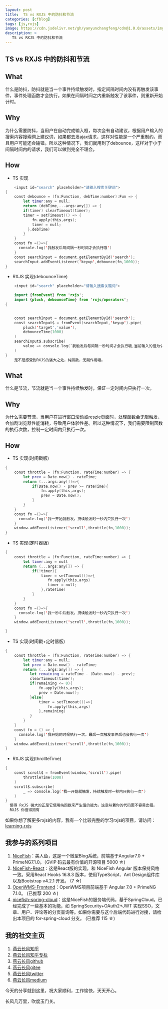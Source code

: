 ```yaml
---
layout: post
title:  TS vs RXJS 中的防抖和节流
categories: [cfblog]
tags: [js,rxjs]
image: https://cdn.jsdelivr.net/gh/yanyunchangfeng/cdn@1.0.0/assets/img/blog/english-grammer/english-grammer-cover5.png
description: >
   TS vs RXJS 中的防抖和节流
---
```


## TS vs RXJS 中的防抖和节流

## What  
什么是防抖，防抖就是当一个事件持续触发时，指定间隔时间内没有再触发该事件，事件处理函数才会执行。如果在间隔时间之内重新触发了该事件，则重新开始计时。
## Why
为什么需要防抖，当用户在自动完成输入框，每次会有自动建议，根据用户输入的搜索内容搜索网上建议词，如果都去发ajax请求，这样对性能是一个严重制约，而且用户可能还会输错。所以这种情况下，我们就用到了debounce，这样对于小于间隔时间内的请求，我们可以做到完全不理会。

## How

 * TS 实现  

```swift
    <input id="search" placeholder="请输入搜索关键词"> 
{
    const debounce = (fn:Function, debTime:number):Fun => {
        let timer:any = null;
        return (debTime,...args:any[]) => {
        if(timer) clearTimeout(timer);
        timer = setTimeout(() => {
            fn.apply(this,args);
            timer = null;
          },debTime)
        }
    }
    const fn =()=>{
      console.log('我触发后每间隔一秒时间才会执行哦')
    }
    const searchInput = document.getElementById('search');
    searchInput.addEventListener('keyup',debounce(fn,1000));
}
```  
 *  RXJS 实现(debounceTime)  

```swift
    <input id="search" placeholder="请输入搜索关键词"> 

    import {fromEvent} from 'rxjs';
    import {pluck, debounceTime} from 'rxjs/operators';
{

   
    const searchInput = document.getElementById('search');
    const searchInput$ = fromEvent(searchInput,'keyup').pipe(
        pluck('target','value'),
        debounceTime(1000)
    )
    searchInput$.subscribe(
        value => console.log(`我触发后每间隔一秒时间才会执行哦,当前输入的值为${value}`)
    )
}
    是不是感受到RXJS的强大之处，纯函数，无副作用哦。
```
## What 

什么是节流，节流就是当一个事件持续触发时，保证一定时间内只执行一次。
## Why

为什么需要节流，当用户在进行窗口滚动或reszie页面时，处理函数会无限触发，会加剧浏览器性能消耗，导致用户体验性差。所以这种情况下，我们需要限制函数的执行次数，控制一定时间内只执行一次。

## How

 * TS 实现(时间戳版)  

```swift
{
    const throttle = (fn:Function, rateTime:number) => {
        let prev = Date.now() - rateTime;
        return (...args:any[])=>{
            if(Date.now() - prev >= rateTime){
                fn.apply(this,args);
                prev = Date.now();
            }
        }
    }
    const fn =()=>{
      console.log('我一开始就触发，持续触发时一秒内只执行一次')
    }
    window.addEventListener('scroll',throttle(fn,1000));
}
```

* TS 实现(定时器版)

```swift
{
    const throttle = (fn:Function, rateTime:number) => {
        let timer:any = null
        return (...args:any[]) => {
            if(!timer){
                timer = setTimeout(()=>{
                   fn.apply(this,args)
                   timer = null;
                },rateTime)
            }
        }
    }
    const fn =()=>{
      console.log('我一秒中后触发，持续触发时一秒内只执行一次')
    }
    window.addEventListener('scroll',throttle(fn,1000));

}
```

* TS 实现(时间戳+定时器版)

```swift
{
    const throttle = (fn:Function, rateTime:number) => {
        let timer:any = null;
        let prev = Date.now() - rateTime;
        return (...args:any[]) => {
           let remaining = rateTime - (Date.now() - prev);
           clearTimeout(timer);
           if(remaining <= 0){
               fn.apply(this,args);
               prev = Date.now();
           }else{
               timer = setTimeout(()=>{
                   fn.apply(this,args)
               },remaining)
           }
        }
    }
    const fn = () => {
      console.log('我开始的时候执行一次，最后一次触发事件后也会执行一次')
    }
    window.addEventListener('scroll',throttle(fn,1000));
}
```  

* RXJS 实现(throllteTime)

```swift
{
    const scroll$ = fromEvent(window,'scroll').pipe(
        throttleTime(1000)
    )
    scroll$.subscribe(
        _ => console.log('我一开始就触发，持续触发时一秒内只执行一次')
    )
}
  使得 RxJS 强大的正是它使用纯函数来产生值的能力。这意味着你的代码更不容易出错。
  RXJS 你值得拥有
```
如果你想了解更多rxjs的内容，我有一个比较完整的学习rxjs的项目，请访问：
[learning-rxjs](https://gitee.com/yanyunchangfeng/learning-rxjs)

## 我参与的系列项目

1. [NiceFish]( https://gitee.com/mumu-osc/NiceFish)：美人鱼，这是一个微型Blog系统，前端基于Angular7.0 + PrimeNG7.1.0。（GVIP 码云最有价值的开源项目 5000 ☆)
2. [NiceFish-React]( https://github.com/damoqiongqiu/NiceFish-React)：这是React版的实现，和 NiceFish Angular 版本保持风格一致。采用React Hooks 16.8.3 版本，使用TypeScript、Ant Design组件库以及Bootstrap v4.2.1 开发。  (7 ☆)
3. [OpenWMS-Frontend](https://gitee.com/mumu-osc/OpenWMS-Frontend)：OpenWMS项目前端基于 Angular 7.0 + PrimeNG 7.1.0。  (已推荐 200 ☆)
4. [nicefish-spring-cloud](https://gitee.com/mumu-osc/nicefish-spring-cloud)：这是NiceFish的服务端代码，基于SpringCloud。已经完成了一些基本的功能，如 SpringSecurity+OAuth2+JWT 实现SSO，文章、用户、评论等的分页查询等。如果你需要与这个后端代码进行对接，请检出本项目的 for-spring-cloud 分支。 (已推荐 115 ☆)

## 我的社交主页  

1. [燕云长风知乎](https://zhihu.com/people/hbxyxuxiaodong)  
2. [燕云长风知乎专栏](https://zhuanlan.zhihu.com/yanyunchangfeng)  
3. [燕云长风github](https://github.com/yanyunchangfeng)  
4. [燕云长风gitee](https://gitee.com/yanyunchangfeng)  
5. [燕云长风twitter](https://twitter.com/yanyunchangfeng)  
6. [燕云长风medium](https://medium.com/@yanyunchangfeng) 

今天的分享就到这里，祝大家顺利，工作愉快，天天开心。

长风几万里，吹度玉门关。